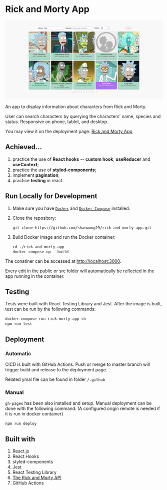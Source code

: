 # Rick and Morty App

![Rick and Morty App demo](/demo.jpg)

An app to display information about characters from Rick and Morty.

User can search characters by querying the characters' name, species and status. Responsive on phone, tablet, and desktop.

You may view it on the deployment page: [Rick and Morty App](https://shanwong29.github.io/rick-and-morty-app/)

## Achieved...

1. practice the use of **React hooks** -- **custom hook**, **useReducer** and **useContext**;
2. practice the use of **styled-components**;
3. implement **pagination**;
4. practice **testing** in react.

## Run Locally for Development

1. Make sure you have [`Docker`](https://www.docker.com/) and [`Docker Compose`](https://docs.docker.com/compose/) installed.

2. Clone the repository:

    ```
    git clone https://github.com/shanwong29/rick-and-morty-app.git
    ```

3. Build Docker image and run the Docker container:

    ```
    cd ./rick-and-morty-app
    docker-compose up --build
    ```

The conatiner can be accessed at [http://localhost:3000](http://localhost:3000).

Every edit in the public or src folder will automatically be reflected in the app running in the container.

## Testing

Tests were built with React Testing Library and Jest. After the image is built, test can be run by the following commands:

```
docker-compose run rick-morty-app sh
npm run test
```

## Deployment

### Automatic

CICD is built with GitHub Actions. Push or merge to master branch will trigger build and release to the deployment page.

Related ymal file can be found in folder `/.github`

### Manual

`gh-pages` has been also installed and setup. Manual deployment can be done with the following command:
(A configured origin remote is needed if it is run in docker container)

```
npm run deploy
```

## Built with

1. React.js
2. React Hooks
3. styled-components
4. Jest
5. React Testing Library
6. [The Rick and Morty API](https://rickandmortyapi.com/)
7. GitHub Actions
